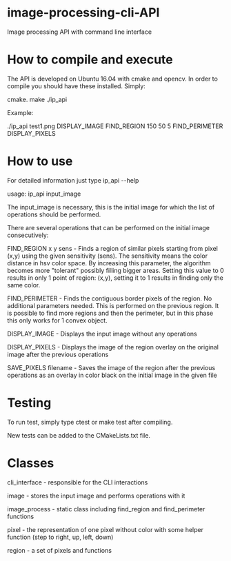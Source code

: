 # image-processing-cli-API
Image processing API with command line interface

# How to compile and execute
The API is developed on Ubuntu 16.04 with cmake and opencv. In order to compile you should have these installed. Simply:

cmake.
make
./ip_api

Example:

./ip_api test1.png DISPLAY_IMAGE FIND_REGION 150 50 5 FIND_PERIMETER DISPLAY_PIXELS


# How to use
For detailed information just type ip_api --help

usage: ip_api input_image <operation>

The input_image is necessary, this is the initial image for which the list of operations should be performed.

There are several operations that can be performed on the initial image consecutively:

FIND_REGION x y sens - Finds a region of similar pixels starting from pixel (x,y) using the given sensitivity (sens). The sensitivity means the color distance in hsv color space. By increasing this parameter, the algorithm becomes more "tolerant" possibly filling bigger areas. Setting this value to 0 results in only 1 point of region: (x,y), setting it to 1 results in finding only the same color.

FIND_PERIMETER - Finds the contiguous border pixels of the region. No additional parameters needed. This is performed on the previous region. It is possible to find more regions and then the perimeter, but in this phase this only works for 1 convex object.

DISPLAY_IMAGE - Displays the input image without any operations

DISPLAY_PIXELS - Displays the image of the region overlay on the original image after the previous operations

SAVE_PIXELS filename - Saves the image of the region after the previous operations as an overlay in color black on the initial image in the given file

# Testing

To run test, simply type ctest or make test after compiling.

New tests can be added to the CMakeLists.txt file.


# Classes

cli_interface - responsible for the CLI interactions

image - stores the input image and performs operations with it

image_process - static class including find_region and find_perimeter functions

pixel - the representation of one pixel without color with some helper function (step to right, up, left, down)

region - a set of pixels and functions
